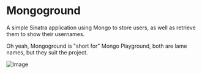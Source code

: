# Mongoground #
A simple Sinatra application using Mongo to store users, as well as retrieve them to show their usernames.

Oh yeah, Mongoground is "short for" Mongo Playground, both are lame names, but they suit the project.

![Image](http://i.imgur.com/j1oIE.png "Quick screenshot to show app.")
